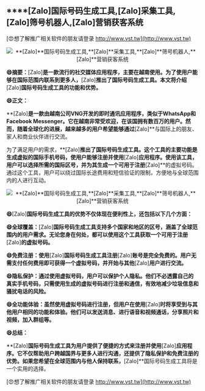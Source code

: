 ## ****[Zalo]**国际号码生成工具,**[Zalo]**采集工具,**[Zalo]**筛号机器人,**[Zalo]**营销获客系统**

[😍想了解推广相关软件的朋友请登录 http://www.vst.tw](http://www.vst.tw)

 <center><img src="https://vst.tw/MP4/tuiguang/png/6.png" alt="**[Zalo]**国际号码生成工具,**[Zalo]**采集工具,**[Zalo]**筛号机器人,**[Zalo]**营销获客系统"></center>

**😄摘要：**[Zalo]**是一款流行的社交媒体应用程序，主要在越南使用。为了使用户能够在国际范围内联系到更多人，**[Zalo]**推出了国际号码生成工具。本文将介绍**[Zalo]**国际号码生成工具的功能和优势。**

**😄正文：**

**[Zalo]**是一款由越南公司VNG开发的即时通讯应用程序，类似于WhatsApp和Facebook Messenger。它在越南非常受欢迎，在该国拥有数百万的用户。然而，随着全球化的进展，越来越多的用户希望能够通过**[Zalo]**与国际上的朋友、家人和商业伙伴进行交流。

为了满足用户的需求，**[Zalo]**推出了国际号码生成工具。这个工具的主要功能是生成虚拟的国际手机号码，使用户能够注册并使用**[Zalo]**应用程序。使用该工具，用户可以选择所需的国际区号，并为其生成一个可用于注册**[Zalo]**的虚拟号码。通过这个工具，用户可以绕过国际长途费用和短信验证的限制，方便地与全球范围内的人进行互动。

 <center><img src="https://vst.tw/MP4/tuiguang/png/2.png" alt="**[Zalo]**国际号码生成工具,**[Zalo]**采集工具,**[Zalo]**筛号机器人,**[Zalo]**营销获客系统"></center>

**😄**[Zalo]**国际号码生成工具的优势不仅体现在便利性上，还包括以下几个方面：**

**😄全球覆盖：**[Zalo]**国际号码生成工具支持多个国家和地区的区号，涵盖了全球范围内的用户需求。无论您身在何处，都可以使用这个工具获取一个可用于注册**[Zalo]**的虚拟号码。**

**😄免费注册：使用**[Zalo]**国际号码生成工具注册**[Zalo]**账号是完全免费的。用户无需支付任何费用即可获得一个虚拟号码，并开始与其他**[Zalo]**用户进行交流。**

**😄隐私保护：通过使用虚拟号码，用户可以保护个人隐私。他们不必透露自己的真实手机号码，只需使用生成的虚拟号码进行注册和通信，有效地减少垃圾信息和骚扰电话的风险。**

**😄全功能体验：虽然使用虚拟号码进行注册，但用户在使用**[Zalo]**时将享受到与其他用户相同的功能和体验。他们可以发送消息、进行语音和视频通话，分享照片和视频，加入群组等。**

**😄总结：**

**[Zalo]**国际号码生成工具为用户提供了便捷的方式来注册并使用**[Zalo]**应用程序。它不仅帮助用户跨越国界与更多人进行沟通，还提供了隐私保护和免费注册的优势。如果您希望在全球范围内与他人保持联系，**[Zalo]**国际号码生成工具将是一个实用的选择。

[😍想了解推广相关软件的朋友请登录 http://www.vst.tw](http://www.vst.tw)



